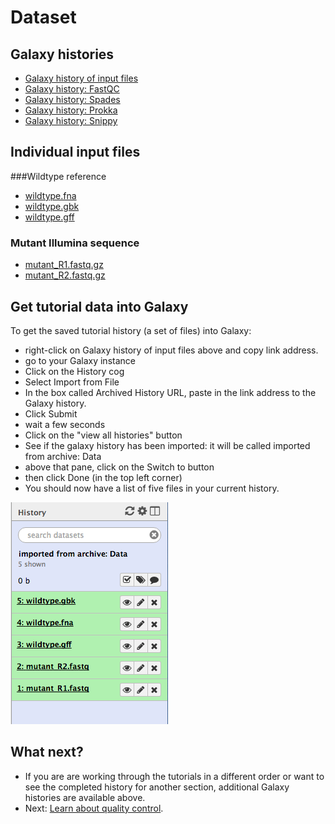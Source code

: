 # Dataset

## Galaxy histories

* [Galaxy history of input files](Data.tar.gz)
* [Galaxy history: FastQC](FastQChistory.tar.gz)
* [Galaxy history: Spades](Spadeshistory.tar.gz)
* [Galaxy history: Prokka](Prokkahistory.tar.gz)
* [Galaxy history: Snippy](Snippyhistory.tar.gz)

## Individual input files
###Wildtype reference

* [wildtype.fna](wildtype.fna)
* [wildtype.gbk](wildtype.gbk)
* [wildtype.gff](wildtype.gff)

### Mutant Illumina sequence

* [mutant_R1.fastq.gz](mutant_R1.fastq.gz)
* [mutant_R2.fastq.gz](mutant_R2.fastq.gz)

## Get tutorial data into Galaxy

To get the saved tutorial history (a set of files) into Galaxy:

- right-click on <fn>Galaxy history of input files</fn> above and copy link address.
- go to your Galaxy instance
- Click on the <ss>History</ss> cog
- Select <ss>Import from File</ss>
- In the box called <ss>Archived History URL</ss>, paste in the link address to the Galaxy history.
- Click <ss>Submit</ss>
- wait a few seconds
- Click on the "view all histories" button
- See if the galaxy history has been imported: it will be called <fn>imported from archive: Data</fn>
- above that pane, click on the <ss>Switch to</ss> button
- then click <ss>Done</ss> (in the top left corner)
- You should now have a list of five files in your current history.

![files in galaxy history](images/datafiles.png)

## What next?

- If you are are working through the tutorials in a different order or want to see the completed history for another section, additional Galaxy histories are available above.
- Next: [Learn about quality control](../fastqc/index.md).
